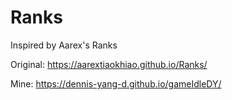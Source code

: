 # Ranks
Inspired by Aarex's Ranks

Original: https://aarextiaokhiao.github.io/Ranks/

Mine: https://dennis-yang-d.github.io/gameIdleDY/
